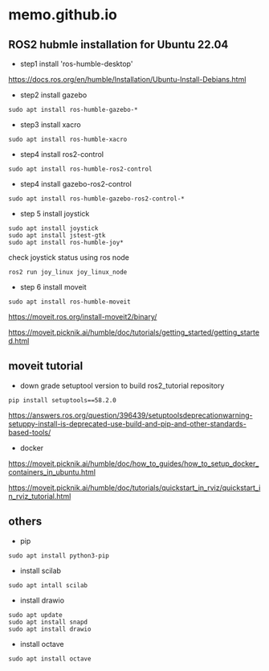 # memo.github.io

## ROS2 hubmle installation for Ubuntu 22.04

- step1 install 'ros-humble-desktop'

https://docs.ros.org/en/humble/Installation/Ubuntu-Install-Debians.html

- step2 install gazebo
```
sudo apt install ros-humble-gazebo-*
```

- step3 install xacro
```
sudo apt install ros-humble-xacro
```

- step4 install ros2-control
```
sudo apt install ros-humble-ros2-control
```

- step4 install gazebo-ros2-control
```
sudo apt install ros-humble-gazebo-ros2-control-*
```

- step 5 install joystick
```
sudo apt install joystick
sudo apt install jstest-gtk
sudo apt install ros-humble-joy*
```
check joystick status using ros node
```
ros2 run joy_linux joy_linux_node
```
- step 6 install moveit
```
sudo apt install ros-humble-moveit
```

https://moveit.ros.org/install-moveit2/binary/

https://moveit.picknik.ai/humble/doc/tutorials/getting_started/getting_started.html

## moveit tutorial

- down grade setuptool version to build ros2_tutorial repository
```
pip install setuptools==58.2.0
```

https://answers.ros.org/question/396439/setuptoolsdeprecationwarning-setuppy-install-is-deprecated-use-build-and-pip-and-other-standards-based-tools/


- docker

https://moveit.picknik.ai/humble/doc/how_to_guides/how_to_setup_docker_containers_in_ubuntu.html

https://moveit.picknik.ai/humble/doc/tutorials/quickstart_in_rviz/quickstart_in_rviz_tutorial.html

## others

- pip
```
sudo apt install python3-pip
```


- install scilab
```
sudo apt intall scilab
```

- install drawio
```
sudo apt update
sudo apt install snapd
sudo apt install drawio
```

- install octave
```
sudo apt install octave
```

